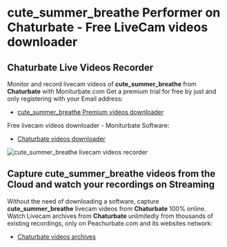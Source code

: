 # cute_summer_breathe Performer on Chaturbate - Free LiveCam videos downloader

## Chaturbate Live Videos Recorder

Monitor and record livecam videos of **cute_summer_breathe** from **Chaturbate** with Moniturbate.com
Get a premium trial for free by just and only registering with your Email address:
* [cute_summer_breathe Premium videos downloader](https://moniturbate.com/request-demo-licence-key.html)

Free livecam videos downloader - Moniturbate Software:
* [Chaturbate videos downloader](https://moniturbate.com/moniturbate-download-software.html)

![cute_summer_breathe livecam videos recorder](https://peachurnet.com/templates/moniturbate-software.png)


## Capture cute_summer_breathe videos from the Cloud and watch your recordings on Streaming

Without the need of downloading a software, capture **cute_summer_breathe** livecam videos from **Chaturbate** 100% online.
Watch Livecam archives from **Chaturbate** unlimitedly from thousands of existing recordings, only on Peachurbate.com and its websites network:
* [Chaturbate videos archives](https://peachurnet.com/)